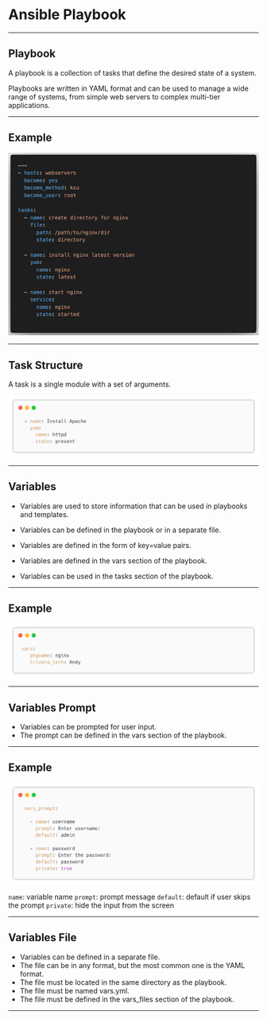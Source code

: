 # Ansible Playbook

---

## Playbook

A playbook is a collection of tasks that define the desired state of a system. 

Playbooks are written in YAML format and can be used to manage a wide range of systems, from simple web servers to complex multi-tier applications.

---

## Example

![img_3.png](images/img_3.png)

---

## Task Structure

A task is a single module with a set of arguments.
  
![img.png](img.png)

---

## Variables

* Variables are used to store information that can be used in playbooks and templates.

* Variables can be defined in the playbook or in a separate file.

* Variables are defined in the form of key=value pairs.

* Variables are defined in the vars section of the playbook.

* Variables can be used in the tasks section of the playbook.

---

## Example

![img_1.png](images/img_13.png)

---

## Variables Prompt

* Variables can be prompted for user input.
* The prompt can be defined in the vars section of the playbook.

---

## Example

![img_2.png](images/img_14.png)

`name`: variable name
`prompt`: prompt message
`default`: default if user skips the prompt
`private`: hide the input from the screen

---

## Variables File

* Variables can be defined in a separate file.
* The file can be in any format, but the most common one is the YAML format.
* The file must be located in the same directory as the playbook.
* The file must be named vars.yml.
* The file must be defined in the vars_files section of the playbook.

---